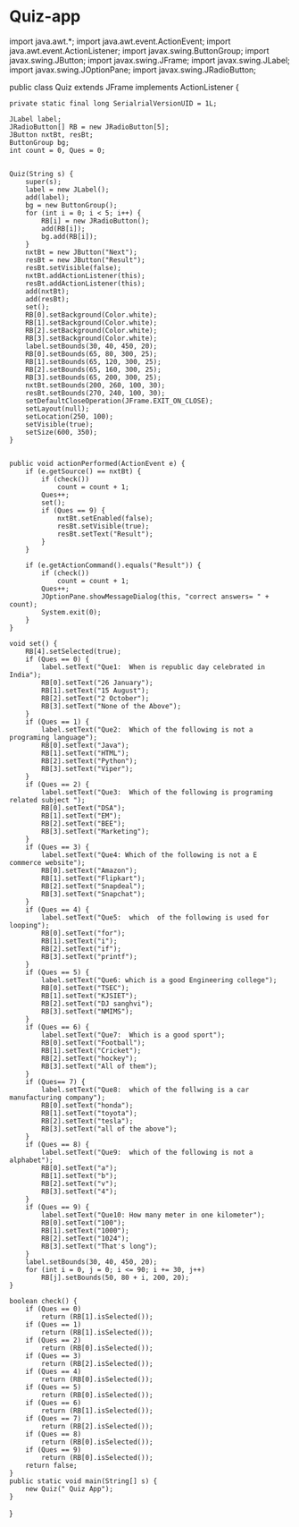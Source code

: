 # Quiz-app
import java.awt.*;
import java.awt.event.ActionEvent;
import java.awt.event.ActionListener;
import javax.swing.ButtonGroup;
import javax.swing.JButton;
import javax.swing.JFrame;
import javax.swing.JLabel;
import javax.swing.JOptionPane;
import javax.swing.JRadioButton;


public class Quiz extends JFrame implements  ActionListener
{

    private static final long SerialrialVersionUID = 1L;

    JLabel label;
    JRadioButton[] RB = new JRadioButton[5];
    JButton nxtBt, resBt;
    ButtonGroup bg;
    int count = 0, Ques = 0;


    Quiz(String s) {
        super(s);
        label = new JLabel();
        add(label);
        bg = new ButtonGroup();
        for (int i = 0; i < 5; i++) {
            RB[i] = new JRadioButton();
            add(RB[i]);
            bg.add(RB[i]);
        }
        nxtBt = new JButton("Next");
        resBt = new JButton("Result");
        resBt.setVisible(false);
        nxtBt.addActionListener(this);
        resBt.addActionListener(this);
        add(nxtBt);
        add(resBt);
        set();
        RB[0].setBackground(Color.white);
        RB[1].setBackground(Color.white);
        RB[2].setBackground(Color.white);
        RB[3].setBackground(Color.white);
        label.setBounds(30, 40, 450, 20);
        RB[0].setBounds(65, 80, 300, 25);
        RB[1].setBounds(65, 120, 300, 25);
        RB[2].setBounds(65, 160, 300, 25);
        RB[3].setBounds(65, 200, 300, 25);
        nxtBt.setBounds(200, 260, 100, 30);
        resBt.setBounds(270, 240, 100, 30);
        setDefaultCloseOperation(JFrame.EXIT_ON_CLOSE);
        setLayout(null);
        setLocation(250, 100);
        setVisible(true);
        setSize(600, 350);
    }
    
    
    public void actionPerformed(ActionEvent e) {
        if (e.getSource() == nxtBt) {
            if (check())
                count = count + 1;
            Ques++;
            set();
            if (Ques == 9) {
                nxtBt.setEnabled(false);
                resBt.setVisible(true);
                resBt.setText("Result");
            }
        }

        if (e.getActionCommand().equals("Result")) {
            if (check())
                count = count + 1;
            Ques++;
            JOptionPane.showMessageDialog(this, "correct answers= " + count);
            System.exit(0);
        }
    }

    void set() {
        RB[4].setSelected(true);
        if (Ques == 0) {
            label.setText("Que1:  When is republic day celebrated in India");
            RB[0].setText("26 January");
            RB[1].setText("15 August");
            RB[2].setText("2 October");
            RB[3].setText("None of the Above");
        }
        if (Ques == 1) {
            label.setText("Que2:  Which of the following is not a programing language");
            RB[0].setText("Java");
            RB[1].setText("HTML");
            RB[2].setText("Python");
            RB[3].setText("Viper");
        }
        if (Ques == 2) {
            label.setText("Que3:  Which of the following is programing related subject ");
            RB[0].setText("DSA");
            RB[1].setText("EM");
            RB[2].setText("BEE");
            RB[3].setText("Marketing");
        }
        if (Ques == 3) {
            label.setText("Que4: Which of the following is not a E commerce website");
            RB[0].setText("Amazon");
            RB[1].setText("Flipkart");
            RB[2].setText("Snapdeal");
            RB[3].setText("Snapchat");
        }
        if (Ques == 4) {
            label.setText("Que5:  which  of the following is used for looping");
            RB[0].setText("for");
            RB[1].setText("i");
            RB[2].setText("if");
            RB[3].setText("printf");
        }
        if (Ques == 5) {
            label.setText("Que6: which is a good Engineering college");
            RB[0].setText("TSEC");
            RB[1].setText("KJSIET");
            RB[2].setText("DJ sanghvi");
            RB[3].setText("NMIMS");
        }
        if (Ques == 6) {
            label.setText("Que7:  Which is a good sport");
            RB[0].setText("Football");
            RB[1].setText("Cricket");
            RB[2].setText("hockey");
            RB[3].setText("All of them");
        }
        if (Ques== 7) {
            label.setText("Que8:  which of the follwing is a car manufacturing company");
            RB[0].setText("honda");
            RB[1].setText("toyota");
            RB[2].setText("tesla");
            RB[3].setText("all of the above");
        }
        if (Ques == 8) {
            label.setText("Que9:  which of the following is not a alphabet");
            RB[0].setText("a");
            RB[1].setText("b");
            RB[2].setText("v");
            RB[3].setText("4");
        }
        if (Ques == 9) {
            label.setText("Que10: How many meter in one kilometer");
            RB[0].setText("100");
            RB[1].setText("1000");
            RB[2].setText("1024");
            RB[3].setText("That's long");
        }
        label.setBounds(30, 40, 450, 20);
        for (int i = 0, j = 0; i <= 90; i += 30, j++)
            RB[j].setBounds(50, 80 + i, 200, 20);
    }

    boolean check() {
        if (Ques == 0)
            return (RB[1].isSelected());
        if (Ques == 1)
            return (RB[1].isSelected());
        if (Ques == 2)
            return (RB[0].isSelected());
        if (Ques == 3)
            return (RB[2].isSelected());
        if (Ques == 4)
            return (RB[0].isSelected());
        if (Ques == 5)
            return (RB[0].isSelected());
        if (Ques == 6)
            return (RB[1].isSelected());
        if (Ques == 7)
            return (RB[2].isSelected());
        if (Ques == 8)
            return (RB[0].isSelected());
        if (Ques == 9)
            return (RB[0].isSelected());
        return false;
    }
    public static void main(String[] s) {
        new Quiz(" Quiz App");
    }

}
